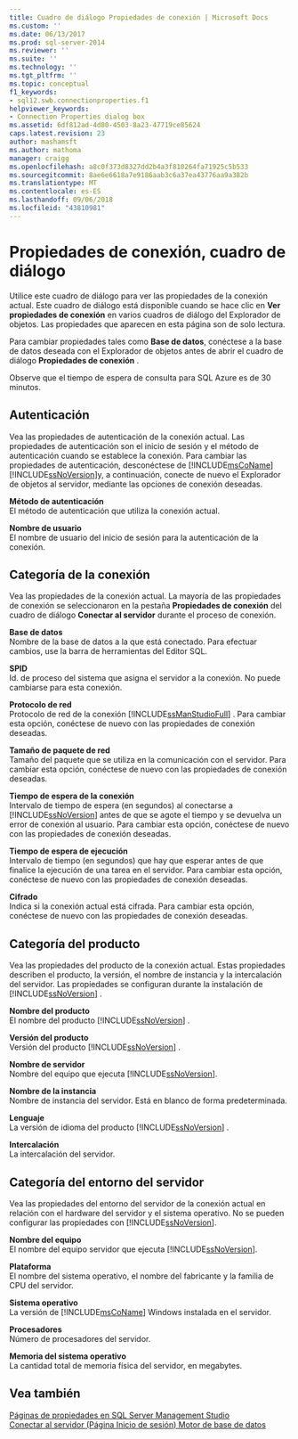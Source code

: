 ```yaml
---
title: Cuadro de diálogo Propiedades de conexión | Microsoft Docs
ms.custom: ''
ms.date: 06/13/2017
ms.prod: sql-server-2014
ms.reviewer: ''
ms.suite: ''
ms.technology: ''
ms.tgt_pltfrm: ''
ms.topic: conceptual
f1_keywords:
- sql12.swb.connectionproperties.f1
helpviewer_keywords:
- Connection Properties dialog box
ms.assetid: 6df812ad-4d80-4503-8a23-47719ce85624
caps.latest.revision: 23
author: mashamsft
ms.author: mathoma
manager: craigg
ms.openlocfilehash: a8c0f373d8327dd2b4a3f810264fa71925c5b533
ms.sourcegitcommit: 8ae6e6618a7e9186aab3c6a37ea43776aa9a382b
ms.translationtype: MT
ms.contentlocale: es-ES
ms.lasthandoff: 09/06/2018
ms.locfileid: "43810981"
---
```

# <a name="connection-properties-dialog-box"></a>Propiedades de conexión, cuadro de diálogo
  Utilice este cuadro de diálogo para ver las propiedades de la conexión actual. Este cuadro de diálogo está disponible cuando se hace clic en **Ver propiedades de conexión** en varios cuadros de diálogo del Explorador de objetos. Las propiedades que aparecen en esta página son de solo lectura.  
  
 Para cambiar propiedades tales como **Base de datos**, conéctese a la base de datos deseada con el Explorador de objetos antes de abrir el cuadro de diálogo **Propiedades de conexión** .  
  
 Observe que el tiempo de espera de consulta para SQL Azure es de 30 minutos.  
  
## <a name="authentication"></a>Autenticación  
 Vea las propiedades de autenticación de la conexión actual. Las propiedades de autenticación son el inicio de sesión y el método de autenticación cuando se establece la conexión. Para cambiar las propiedades de autenticación, desconéctese de [!INCLUDE[msCoName](../includes/msconame-md.md)] [!INCLUDE[ssNoVersion](../includes/ssnoversion-md.md)]y, a continuación, conecte de nuevo el Explorador de objetos al servidor, mediante las opciones de conexión deseadas.  
  
 **Método de autenticación**  
 El método de autenticación que utiliza la conexión actual.  
  
 **Nombre de usuario**  
 El nombre de usuario del inicio de sesión para la autenticación de la conexión.  
  
## <a name="connection-category"></a>Categoría de la conexión  
 Vea las propiedades de la conexión actual. La mayoría de las propiedades de conexión se seleccionaron en la pestaña **Propiedades de conexión** del cuadro de diálogo **Conectar al servidor** durante el proceso de conexión.  
  
 **Base de datos**  
 Nombre de la base de datos a la que está conectado. Para efectuar cambios, use la barra de herramientas del Editor SQL.  
  
 **SPID**  
 Id. de proceso del sistema que asigna el servidor a la conexión. No puede cambiarse para esta conexión.  
  
 **Protocolo de red**  
 Protocolo de red de la conexión [!INCLUDE[ssManStudioFull](../includes/ssmanstudiofull-md.md)] . Para cambiar esta opción, conéctese de nuevo con las propiedades de conexión deseadas.  
  
 **Tamaño de paquete de red**  
 Tamaño del paquete que se utiliza en la comunicación con el servidor. Para cambiar esta opción, conéctese de nuevo con las propiedades de conexión deseadas.  
  
 **Tiempo de espera de la conexión**  
 Intervalo de tiempo de espera (en segundos) al conectarse a [!INCLUDE[ssNoVersion](../includes/ssnoversion-md.md)] antes de que se agote el tiempo y se devuelva un error de conexión al usuario. Para cambiar esta opción, conéctese de nuevo con las propiedades de conexión deseadas.  
  
 **Tiempo de espera de ejecución**  
 Intervalo de tiempo (en segundos) que hay que esperar antes de que finalice la ejecución de una tarea en el servidor. Para cambiar esta opción, conéctese de nuevo con las propiedades de conexión deseadas.  
  
 **Cifrado**  
 Indica si la conexión actual está cifrada. Para cambiar esta opción, conéctese de nuevo con las propiedades de conexión deseadas.  
  
## <a name="product-category"></a>Categoría del producto  
 Vea las propiedades del producto de la conexión actual. Estas propiedades describen el producto, la versión, el nombre de instancia y la intercalación del servidor. Las propiedades se configuran durante la instalación de [!INCLUDE[ssNoVersion](../includes/ssnoversion-md.md)] .  
  
 **Nombre del producto**  
 El nombre del producto [!INCLUDE[ssNoVersion](../includes/ssnoversion-md.md)] .  
  
 **Versión del producto**  
 Versión del producto [!INCLUDE[ssNoVersion](../includes/ssnoversion-md.md)] .  
  
 **Nombre de servidor**  
 Nombre del equipo que ejecuta [!INCLUDE[ssNoVersion](../includes/ssnoversion-md.md)].  
  
 **Nombre de la instancia**  
 Nombre de instancia del servidor. Está en blanco de forma predeterminada.  
  
 **Lenguaje**  
 La versión de idioma del producto [!INCLUDE[ssNoVersion](../includes/ssnoversion-md.md)] .  
  
 **Intercalación**  
 La intercalación del servidor.  
  
## <a name="server-environment-category"></a>Categoría del entorno del servidor  
 Vea las propiedades del entorno del servidor de la conexión actual en relación con el hardware del servidor y el sistema operativo. No se pueden configurar las propiedades con [!INCLUDE[ssNoVersion](../includes/ssnoversion-md.md)].  
  
 **Nombre del equipo**  
 El nombre del equipo servidor que ejecuta [!INCLUDE[ssNoVersion](../includes/ssnoversion-md.md)].  
  
 **Plataforma**  
 El nombre del sistema operativo, el nombre del fabricante y la familia de CPU del servidor.  
  
 **Sistema operativo**  
 La versión de [!INCLUDE[msCoName](../includes/msconame-md.md)] Windows instalada en el servidor.  
  
 **Procesadores**  
 Número de procesadores del servidor.  
  
 **Memoria del sistema operativo**  
 La cantidad total de memoria física del servidor, en megabytes.  
  
## <a name="see-also"></a>Vea también  
 [Páginas de propiedades en SQL Server Management Studio](../ssms/property-pages-in-sql-server-management-studio.md)   
 [Conectar al servidor &#40;Página Inicio de sesión&#41; Motor de base de datos](../ssms/f1-help/connect-to-server-login-page-database-engine.md)  
  
  

